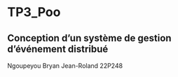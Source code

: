 # TP3_Poo
Conception d’un système de gestion d’événement distribué 
---
Ngoupeyou Bryan Jean-Roland 22P248
